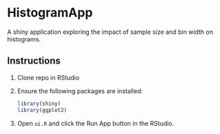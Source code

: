 # HistogramApp

A shiny application exploring the impact of sample size and bin width on histograms.

## Instructions

1.  Clone repo in RStudio

2.  Ensure the following packages are installed:

    ``` R
    library(shiny)
    library(ggplot2)
    ```

3.  Open `ui.R` and click the Run App button in the RStudio.
